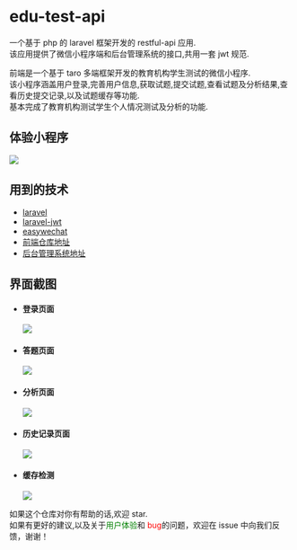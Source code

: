 # edu-test-api

一个基于 php 的 laravel 框架开发的 restful-api 应用.<br>
该应用提供了微信小程序端和后台管理系统的接口,共用一套 jwt 规范.

前端是一个基于 taro 多端框架开发的教育机构学生测试的微信小程序.<br>
该小程序涵盖用户登录,完善用户信息,获取试题,提交试题,查看试题及分析结果,查看历史提交记录,以及试题缓存等功能.<br>
基本完成了教育机构测试学生个人情况测试及分析的功能.

## 体验小程序

![](https://user-gold-cdn.xitu.io/2020/7/7/173275acdab97da0?w=1052&h=1038&f=png&s=347207)

## 用到的技术

- [laravel](https://learnku.com/docs/laravel/7.x)
- [laravel-jwt](https://jwt-auth.readthedocs.io/en/develop/laravel-installation/)
- [easywechat](https://www.easywechat.com/)
- [前端仓库地址](https://github.com/ibwei/edu-test-wechat)
- [后台管理系统地址](https://github.com/ibwei/edu-test-admin)

## 界面截图

- #### 登录页面
  ![](https://user-gold-cdn.xitu.io/2020/7/7/173275ca607fa6e6?w=311&h=671&f=png&s=44782)
- #### 答题页面
  ![](https://user-gold-cdn.xitu.io/2020/7/7/173275d1f252a8cb?w=310&h=666&f=png&s=38768)
- #### 分析页面
  ![](https://user-gold-cdn.xitu.io/2020/7/7/173275dcd89a84c4?w=307&h=676&f=png&s=64060)
- #### 历史记录页面
  ![](https://user-gold-cdn.xitu.io/2020/7/7/173275e67df7ec61?w=311&h=670&f=png&s=28632)
- #### 缓存检测
  ![](https://user-gold-cdn.xitu.io/2020/7/7/173275f0ff2b2cb1?w=311&h=669&f=png&s=43067)

如果这个仓库对你有帮助的话,欢迎 star.<br>
如果有更好的建议,以及关于<font color='green'>用户体验</font>和 <font color='red'>bug</font>的问题，欢迎在 issue 中向我们反馈，谢谢！
